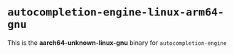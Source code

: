 # `autocompletion-engine-linux-arm64-gnu`

This is the **aarch64-unknown-linux-gnu** binary for `autocompletion-engine`

